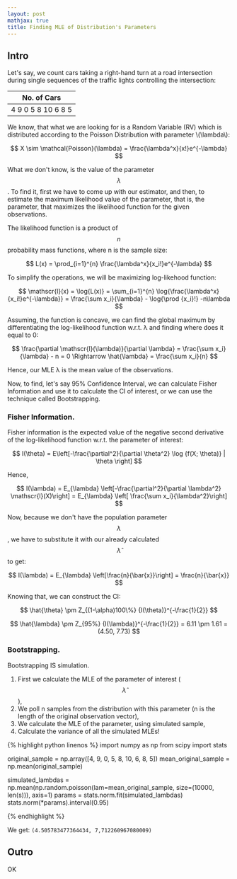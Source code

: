 ```yaml
---
layout: post
mathjax: true
title: Finding MLE of Distribution's Parameters 
---
```


## Intro

Let's say, we count cars taking a right-hand turn at a road intersection during single sequences of the traffic lights controlling the intersection:

| No. of Cars|
| --- |
|4 9 0 5 8 10 6 8 5|

We know, that what we are looking for is a Random Variable (RV) which is distributed according to the Poisson Distribution with parameter \\(\lambda\\): 

$$ X \sim \mathcal{Poisson}(\lambda) = \frac{\lambda^x}{x!}e^{-\lambda} $$

What we don't know, is the value of the parameter $$\lambda$$. To find it, first we have to come up with our estimator, and then, to estimate the maximum likelihood value of the parameter, that is, the parameter, that maximizes the likelihood function for the given observations.

The likelihood function is a product of $$n$$ probability mass functions, where n is the sample size:

$$ L(x) = \prod_{i=1}^{n} \frac{\lambda^x}{x_i!}e^{-\lambda} $$

To simplify the operations, we will be maximizing log-likehood function:

$$ \mathscr{l}(x) = \log{L(x)} = \sum_{i=1}^{n} \log{\frac{\lambda^x}{x_i!}e^{-\lambda}}
                  = \frac{\sum x_i}{\lambda} - \log{\prod {x_i}!} -n\lambda $$
                  
Assuming, the function is concave, we can find the global maximum by differentiating the log-likelihood function w.r.t. λ and finding where does it equal to 0:

$$ \frac{\partial \mathscr{l}(\lambda)}{\partial \lambda} = \frac{\sum x_i}{\lambda} - n = 0 \Rightarrow \hat{\lambda} = \frac{\sum x_i}{n} $$

Hence, our MLE λ is the mean value of the observations.

Now, to find, let's say 95% Confidence Interval, we can calculate Fisher Information and use it to calculate the CI of interest, or we can use the technique called Bootstrapping.

### Fisher Information.

Fisher information is the expected value of the negative second derivative of the log-likelihood function w.r.t. the parameter of interest:

$$ I(\theta) = E\left[-\frac{\partial^2}{\partial \theta^2} \log {f(X; \theta)} | \theta \right] $$

Hence, 

$$ I(\lambda) = E_{\lambda} \left[-\frac{\partial^2}{\partial \lambda^2} \mathscr{l}(X)\right] = E_{\lambda} \left[ \frac{\sum x_i}{\lambda^2}\right] $$

Now, because we don't have the population parameter $$\lambda$$, we have to substitute it with our already calculated $$\hat{\lambda}$$ to get:

$$ I(\lambda) = E_{\lambda} \left[\frac{n}{\bar{x}}\right] = \frac{n}{\bar{x}} $$

Knowing that, we can construct the CI:

$$ \hat{\theta} \pm Z_{(1-\alpha)100\%} {I(\theta)}^{-\frac{1}{2}} $$

$$ \hat{\lambda} \pm Z_{95%} {I(\lambda)}^{-\frac{1}{2}} = 6.11 \pm 1.61 = (4.50, 7.73) $$

### Bootstrapping.

Bootstrapping IS simulation. 

1. First we calculate the MLE of the parameter of interest ($$\hat{\lambda}$$),
2. We poll n samples from the distribution with this parameter (n is the length of the original observation vector),
3. We calculate the MLE of the parameter, using simulated sample,
4. Calculate the variance of all the simulated MLEs!

{% highlight python linenos %}
import numpy as np
from scipy import stats 

original_sample = np.array([4, 9, 0, 5, 8, 10, 6, 8, 5])
mean_original_sample = np.mean(original_sample)

simulated_lambdas = np.mean(np.random.poisson(lam=mean_original_sample, size=(10000, len(s))), axis=1)
params = stats.norm.fit(simulated_lambdas)
stats.norm(*params).interval(0.95)

{% endhighlight %}

We get:
`(4.505783477364434, 7,712260967080009)`

## Outro

OK
